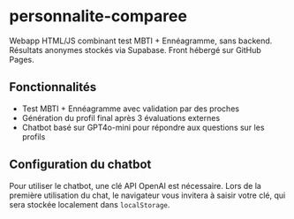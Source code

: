 # personnalite-comparee
Webapp HTML/JS combinant test MBTI + Ennéagramme, sans backend. Résultats anonymes stockés via Supabase. Front hébergé sur GitHub Pages.

## Fonctionnalités

- Test MBTI + Ennéagramme avec validation par des proches
- Génération du profil final après 3 évaluations externes
- Chatbot basé sur GPT4o-mini pour répondre aux questions sur les profils

## Configuration du chatbot

Pour utiliser le chatbot, une clé API OpenAI est nécessaire. Lors de la première
utilisation du chat, le navigateur vous invitera à saisir votre clé, qui sera
stockée localement dans `localStorage`.
